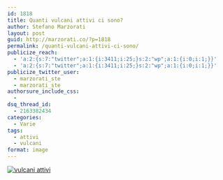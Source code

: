 ```yaml
---
id: 1818
title: Quanti vulcani attivi ci sono?
author: Stefano Marzorati
layout: post
guid: http://marzorati.co/?p=1818
permalink: /quanti-vulcani-attivi-ci-sono/
publicize_reach:
  - 'a:2:{s:7:"twitter";a:1:{i:3411;i:25;}s:2:"wp";a:1:{i:0;i:1;}}'
  - 'a:2:{s:7:"twitter";a:1:{i:3411;i:25;}s:2:"wp";a:1:{i:0;i:1;}}'
publicize_twitter_user:
  - marzorati_ste
  - marzorati_ste
authorsure_include_css:
  - 
dsq_thread_id:
  - 2163382434
categories:
  - Varie
tags:
  - attivi
  - vulcani
format: image
---
```

[<img src="http://res.cloudinary.com/marzorati-co/image/upload/v1408108007/vulcani_g9kwca.png" alt="vulcani attivi" class="aligncenter size-full wp-image-1819" />][1]

 [1]: http://res.cloudinary.com/marzorati-co/image/upload/v1408108007/vulcani_g9kwca.png